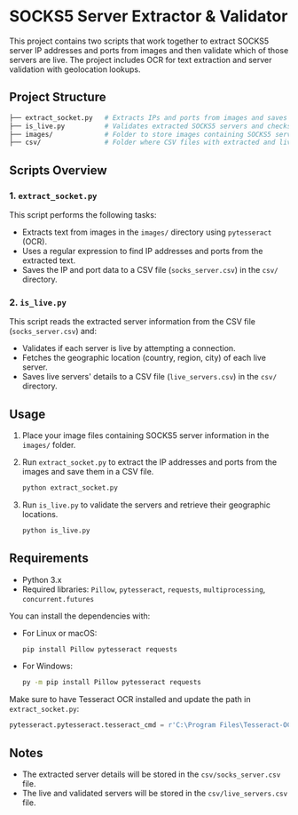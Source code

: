 # SOCKS5 Server Extractor & Validator

This project contains two scripts that work together to extract SOCKS5 server IP addresses and ports from images and then validate which of those servers are live. The project includes OCR for text extraction and server validation with geolocation lookups.

## Project Structure

```bash
├── extract_socket.py   # Extracts IPs and ports from images and saves them to a CSV file.
├── is_live.py          # Validates extracted SOCKS5 servers and checks their geographic location.
├── images/             # Folder to store images containing SOCKS5 server data.
├── csv/                # Folder where CSV files with extracted and live server data are stored.
```

## Scripts Overview

### 1. `extract_socket.py`

This script performs the following tasks:

- Extracts text from images in the `images/` directory using `pytesseract` (OCR).
- Uses a regular expression to find IP addresses and ports from the extracted text.
- Saves the IP and port data to a CSV file (`socks_server.csv`) in the `csv/` directory.  

### 2. `is_live.py`

This script reads the extracted server information from the CSV file (`socks_server.csv`) and:

- Validates if each server is live by attempting a connection.
- Fetches the geographic location (country, region, city) of each live server.
- Saves live servers' details to a CSV file (`live_servers.csv`) in the `csv/` directory.

## Usage

1. Place your image files containing SOCKS5 server information in the `images/` folder.

2. Run `extract_socket.py` to extract the IP addresses and ports from the images and save them in a CSV file.

    ```bash
    python extract_socket.py
    ```

3. Run `is_live.py` to validate the servers and retrieve their geographic locations.

    ```bash
    python is_live.py
    ```

## Requirements

- Python 3.x
- Required libraries: `Pillow`, `pytesseract`, `requests`, `multiprocessing`, `concurrent.futures`

You can install the dependencies with:

- For Linux or macOS:

    ```bash
    pip install Pillow pytesseract requests
    ```

- For Windows:

    ```bash
    py -m pip install Pillow pytesseract requests
    ```

Make sure to have Tesseract OCR installed and update the path in `extract_socket.py`:

```python
pytesseract.pytesseract.tesseract_cmd = r'C:\Program Files\Tesseract-OCR\tesseract.exe'
```

## Notes

- The extracted server details will be stored in the `csv/socks_server.csv` file.
- The live and validated servers will be stored in the `csv/live_servers.csv` file.  
